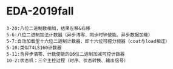 # EDA-2019fall
	3-20:八位二进制数相加，结果左移&右移
	5-6:八位二进制加法计数器（异步清零、同步时钟使能、异步数据加载）
	5-7:自动加载型十六位二进制计数器，即十六位可控分频器（cout与load相连）
	5-10:类似74LS160计数器
	5-11:含异步清零、计数使能的16位二进制加减可控计数器
	10-2:状态机：三个主控过程（时序、状态转换、输出信号）
